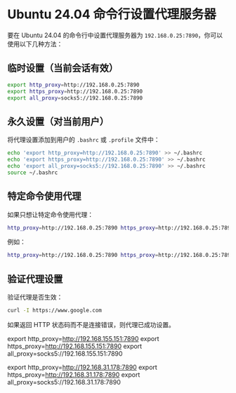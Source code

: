 # Ubuntu 24.04 命令行设置代理服务器

要在 Ubuntu 24.04 的命令行中设置代理服务器为 `192.168.0.25:7890`，你可以使用以下几种方法：

## 临时设置（当前会话有效）

```bash
export http_proxy=http://192.168.0.25:7890
export https_proxy=http://192.168.0.25:7890
export all_proxy=socks5://192.168.0.25:7890
```

## 永久设置（对当前用户）

将代理设置添加到用户的 `.bashrc` 或 `.profile` 文件中：

```bash
echo 'export http_proxy=http://192.168.0.25:7890' >> ~/.bashrc
echo 'export https_proxy=http://192.168.0.25:7890' >> ~/.bashrc
echo 'export all_proxy=socks5://192.168.0.25:7890' >> ~/.bashrc
source ~/.bashrc
```

## 特定命令使用代理

如果只想让特定命令使用代理：

```bash
http_proxy=http://192.168.0.25:7890 https_proxy=http://192.168.0.25:7890 命令
```

例如：

```bash
http_proxy=http://192.168.0.25:7890 https_proxy=http://192.168.0.25:7890 apt update
```

## 验证代理设置

验证代理是否生效：

```bash
curl -I https://www.google.com
```

如果返回 HTTP 状态码而不是连接错误，则代理已成功设置。


export http_proxy=http://192.168.155.151:7890
export https_proxy=http://192.168.155.151:7890
export all_proxy=socks5://192.168.155.151:7890

export http_proxy=http://192.168.31.178:7890
export https_proxy=http://192.168.31.178:7890
export all_proxy=socks5://192.168.31.178:7890